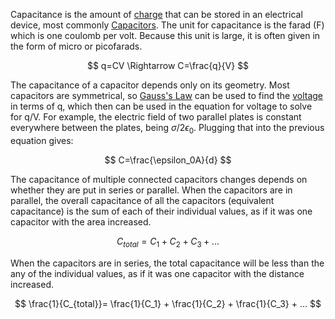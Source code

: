 Capacitance is the amount of [charge](Electric%20Charge.md) that can be stored in an electrical device, most commonly [Capacitors](capacitors.md). The unit for capacitance is the farad (F) which is one coulomb per volt. Because this unit is large, it is often given in the form of micro or picofarads. 

$$
q=CV \Rightarrow C=\frac{q}{V}
$$

The capacitance of a capacitor depends only on its geometry. Most capacitors are symmetrical, so [Gauss's Law](Gauss's%20Law.md) can be used to find the [voltage](Electric%20Potential.md) in terms of q, which then can be used in the equation for voltage to solve for q/V. For example, the electric field of two parallel plates is constant everywhere between the plates, being $\sigma/2\epsilon_0$. Plugging that into the previous equation gives:

$$
C=\frac{\epsilon_0A}{d}
$$

The capacitance of multiple connected capacitors changes depends on whether they are put in series or parallel. When the capacitors are in parallel, the overall capacitance of all the capacitors (equivalent capacitance) is the sum of each of their individual values, as if it was one capacitor with the area increased. 

$$
C_{total} = C_1 + C_2 + C_3 + ...
$$

When the capacitors are in series, the total capacitance will be less than the any of the individual values, as if it was one capacitor with the distance increased. 

$$
\frac{1}{C_{total}}= \frac{1}{C_1} + \frac{1}{C_2} + \frac{1}{C_3} + ...
$$


